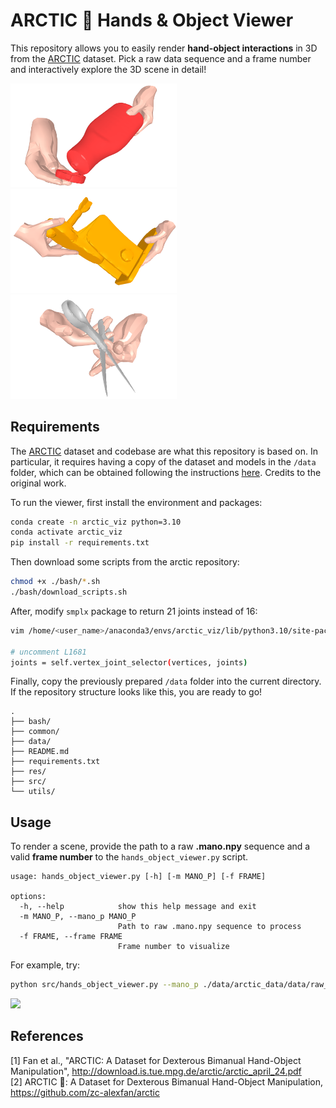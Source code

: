 # ARCTIC 🥶 Hands & Object Viewer

This repository allows you to easily render **hand-object interactions** in 3D from the [ARCTIC](https://arctic.is.tue.mpg.de/) dataset. Pick a raw data sequence and a frame number and interactively explore the 3D scene in detail!

<img src="res/ketchup.png" width="266px"/><img src="res/mixer.png" width="266px"/><img src="res/scissors.png" width="266px"/>

## Requirements

The [ARCTIC](https://github.com/zc-alexfan/arctic) dataset and codebase are what this repository is based on. In particular, it requires having a copy of the dataset and models in the `/data` folder, which can be obtained following the instructions [here](https://github.com/zc-alexfan/arctic/tree/master#getting-started). Credits to the original work.

To run the viewer, first install the environment and packages:
```bash
conda create -n arctic_viz python=3.10
conda activate arctic_viz
pip install -r requirements.txt
```
Then download some scripts from the arctic repository:
```bash
chmod +x ./bash/*.sh
./bash/download_scripts.sh
```
After, modify `smplx` package to return 21 joints instead of 16:
```bash
vim /home/<user_name>/anaconda3/envs/arctic_viz/lib/python3.10/site-packages/smplx/body_models.py

# uncomment L1681
joints = self.vertex_joint_selector(vertices, joints)
```
Finally, copy the previously prepared `/data` folder into the current directory. If the repository structure looks like this, you are ready to go!
```
.
├── bash/
├── common/
├── data/
├── README.md
├── requirements.txt
├── res/
├── src/
└── utils/
```

## Usage

To render a scene, provide the path to a raw **.mano.npy** sequence and a valid **frame number** to the `hands_object_viewer.py` script.
```
usage: hands_object_viewer.py [-h] [-m MANO_P] [-f FRAME]

options:
  -h, --help            show this help message and exit
  -m MANO_P, --mano_p MANO_P
                        Path to raw .mano.npy sequence to process
  -f FRAME, --frame FRAME
                        Frame number to visualize
```
For example, try:
```bash
python src/hands_object_viewer.py --mano_p ./data/arctic_data/data/raw_seqs/s01/laptop_use_01.mano.npy --frame 250
```
<img src="res/laptop.gif" width="800px"/>

## References

[1] Fan et al., "ARCTIC: A Dataset for Dexterous Bimanual Hand-Object Manipulation", http://download.is.tue.mpg.de/arctic/arctic_april_24.pdf  
[2] ARCTIC 🥶: A Dataset for Dexterous Bimanual Hand-Object Manipulation, https://github.com/zc-alexfan/arctic